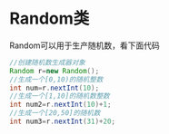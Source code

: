 # Random类
Random可以用于生产随机数，看下面代码
```java
//创建随机数生成器对象
Random r=new Random();
//生成一个[0,10)的随机整数
int num=r.nextInt(10);
//生成一个[1,10]的随机数整数
int num2=r.nextInt(10)+1;
//生成一个[20,50]的随机数
int num3=r.nextInt(31)+20;
```
